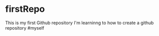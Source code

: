 # firstRepo
This is my first Github repository
I'm learninng to how to create a github repository
#myself 

